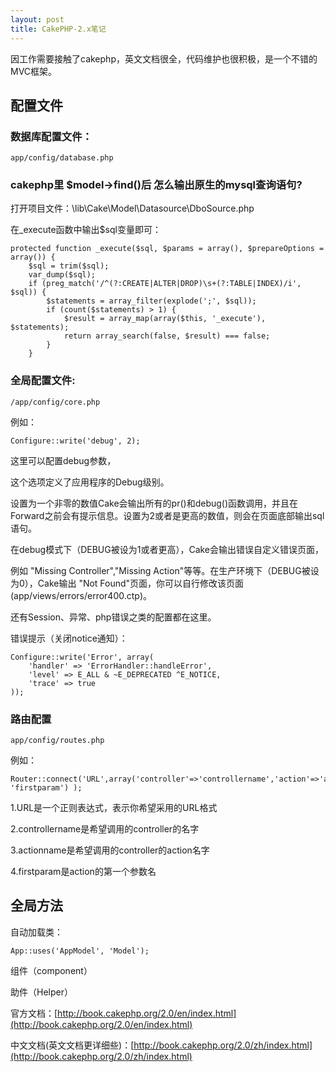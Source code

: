 ```yaml
---
layout: post
title: CakePHP-2.x笔记
---
```


因工作需要接触了cakephp，英文文档很全，代码维护也很积极，是一个不错的MVC框架。

## 配置文件

### 数据库配置文件：

	app/config/database.php

### cakephp里 $model->find()后 怎么输出原生的mysql查询语句?

打开项目文件：\lib\Cake\Model\Datasource\DboSource.php

在_execute函数中输出$sql变量即可：

	protected function _execute($sql, $params = array(), $prepareOptions = array()) {
		$sql = trim($sql);
		var_dump($sql);
		if (preg_match('/^(?:CREATE|ALTER|DROP)\s+(?:TABLE|INDEX)/i', $sql)) {
			$statements = array_filter(explode(';', $sql));
			if (count($statements) > 1) {
				$result = array_map(array($this, '_execute'), $statements);
				return array_search(false, $result) === false;
			}
		}
	


### 全局配置文件:

	/app/config/core.php

例如：

	Configure::write('debug', 2);

这里可以配置debug参数，

这个选项定义了应用程序的Debug级别。

设置为一个非零的数值Cake会输出所有的pr()和debug()函数调用，并且在Forward之前会有提示信息。设置为2或者是更高的数值，则会在页面底部输出sql语句。 

在debug模式下（DEBUG被设为1或者更高），Cake会输出错误自定义错误页面，

例如 "Missing Controller","Missing Action"等等。在生产环境下（DEBUG被设为0），Cake输出 "Not Found"页面，你可以自行修改该页面(app/views/errors/error400.ctp)。 

还有Session、异常、php错误之类的配置都在这里。



错误提示（关闭notice通知）：

	Configure::write('Error', array(
		'handler' => 'ErrorHandler::handleError',
		'level' => E_ALL & ~E_DEPRECATED ^E_NOTICE,
		'trace' => true
	));


### 路由配置

	app/config/routes.php

例如：

	Router::connect('URL',array('controller'=>'controllername','action'=>'actionname', 'firstparam') );

1.URL是一个正则表达式，表示你希望采用的URL格式 

2.controllername是希望调用的controller的名字  
      
3.actionname是希望调用的controller的action名字  

4.firstparam是action的第一个参数名

## 全局方法

自动加载类：

	App::uses('AppModel', 'Model');

组件（component）

助件（Helper）


官方文档：[http://book.cakephp.org/2.0/en/index.html](http://book.cakephp.org/2.0/en/index.html)

中文文档(英文文档更详细些)：[http://book.cakephp.org/2.0/zh/index.html](http://book.cakephp.org/2.0/zh/index.html)